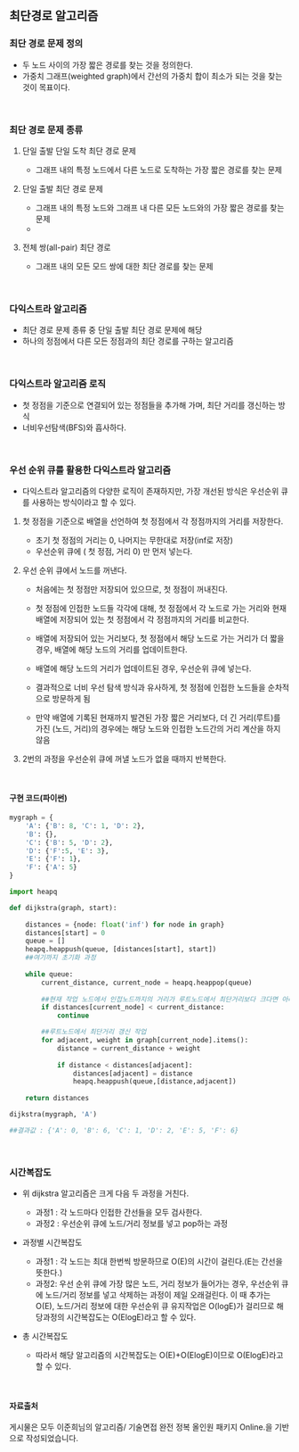 ﻿최단경로 알고리즘
---

### 최단 경로 문제 정의

- 두 노드 사이의 가장 짧은 경로를 찾는 것을 정의한다.
- 가중치 그래프(weighted graph)에서 간선의 가중치 합이 최소가 되는 것을 찾는 것이 목표이다.

<br>


### 최단 경로 문제 종류

1. 단일 출발 단일 도착 최단 경로 문제
	- 그래프 내의 특정 노드에서 다른 노드로 도착하는 가장 짧은 경로를 찾는 문제

2. 단일 출발 최단 경로 문제
	- 그래프 내의 특정 노드와 그래프 내 다른 모든 노드와의 가장 짧은 경로를 찾는 문제
	- 
3. 전체 쌍(all-pair) 최단 경로
	- 그래프 내의 모든 모드 쌍에 대한 최단 경로를 찾는 문제

<br>

### 다익스트라 알고리즘

- 최단 경로 문제 종류 중 단일 출발 최단 경로 문제에 해당
- 하나의 정점에서 다른 모든 정점과의 최단 경로를 구하는 알고리즘

<br>

### 다익스트라 알고리즘 로직

- 첫 정점을 기준으로 연결되어 있는 정점들을 추가해 가며, 최단 거리를 갱신하는 방식
- 너비우선탐색(BFS)와 흡사하다.

<br>

### 우선 순위 큐를 활용한 다익스트라 알고리즘

- 다익스트라 알고리즘의 다양한 로직이 존재하지만, 가장 개선된 방식은 우선순위 큐를 사용하는 방식이라고 할 수 있다.

1. 첫 정점을 기준으로 배열을 선언하여 첫 정점에서 각 정점까지의 거리를 저장한다.
	- 초기 첫 정점의 거리는 0, 나머지는 무한대로 저장(inf로 저장)
	- 우선순위 큐에 ( 첫 정점, 거리 0) 만 먼저 넣는다.

2. 우선 순위 큐에서 노드를 꺼낸다.
	- 처음에는 첫 정점만 저장되어 있으므로, 첫 정점이 꺼내진다.
	- 첫 정점에 인접한 노드들 각각에 대해, 첫 정점에서 각 노드로 가는 거리와 현재 배열에 저장되어 있는 첫 정점에서 각 정점까지의 거리를 비교한다.
	
	- 배열에 저장되어 있는 거리보다, 첫 정점에서 해당 노드로 가는 거리가 더 짧을 경우, 배열에 해당 노드의 거리를 업데이트한다.

	- 배열에 해당 노드의 거리가 업데이트된 경우, 우선순위 큐에 넣는다.
    - 결과적으로 너비 우선 탐색 방식과 유사하게, 첫 정점에 인접한 노드들을 순차적으로 방문하게 됨
    - 만약 배열에 기록된 현재까지 발견된 가장 짧은 거리보다, 더 긴 거리(루트)를 가진 (노드, 거리)의 경우에는 해당 노드와 인접한 노드간의 거리 계산을 하지 않음

3. 2번의 과정을 우선순위 큐에 꺼낼 노드가 없을 때까지 반복한다.

<br>

#### 구현 코드(파이썬)

```python
mygraph = {
    'A': {'B': 8, 'C': 1, 'D': 2},
    'B': {},
    'C': {'B': 5, 'D': 2},
    'D': {'F':5, 'E': 3},
    'E': {'F': 1},
    'F': {'A': 5}
}
```

```python
import heapq

def dijkstra(graph, start):
    
    distances = {node: float('inf') for node in graph}
    distances[start] = 0
    queue = []
    heapq.heappush(queue, [distances[start], start])
    ##여기까지 초기화 과정
    
    while queue:
        current_distance, current_node = heapq.heappop(queue)
       
        ##현재 작업 노드에서 인접노드까지의 거리가 루트노드에서 최단거리보다 크다면 아래의 작업 필요없다
        if distances[current_node] < current_distance:
            continue

        ##루트노드에서 최단거리 갱신 작업
        for adjacent, weight in graph[current_node].items():
            distance = current_distance + weight
                
            if distance < distances[adjacent]:
                distances[adjacent] = distance
                heapq.heappush(queue,[distance,adjacent])
                
    return distances        
```

```python
dijkstra(mygraph, 'A')

##결과값 : {'A': 0, 'B': 6, 'C': 1, 'D': 2, 'E': 5, 'F': 6}
```

<br>

### 시간복잡도

- 위 dijkstra 알고리즘은 크게 다음 두 과정을 거친다.
  - 과정1 : 각 노드마다 인접한 간선들을 모두 검사한다.
  - 과정2 : 우선순위 큐에 노드/거리 정보를 넣고 pop하는 과정

- 과정별 시간복잡도
  - 과정1 : 각 노드는 최대 한번씩 방문하므로 O(E)의 시간이 걸린다.(E는 간선을 뜻한다.)
  - 과정2: 우선 순위 큐에 가장 많은 노드, 거리 정보가 들어가는 경우, 우선순위 큐에 노드/거리 정보를 넣고 삭제하는 과정이 제일 오래걸린다.
이 때 추가는 O(E), 노드/거리 정보에 대한 우선순위 큐 유지작업은 O(logE)가 걸리므로 해당과정의 시간복잡도는 O(ElogE)라고 할 수 있다.

- 총 시간복잡도 
  - 따라서 해당 알고리즘의 시간복잡도는 O(E)+O(ElogE)이므로 
O(ElogE)라고 할 수 있다.

<br>

#### 자료출처

게시물은 모두 이준희님의 알고리즘/ 기술면접 완전 정복 올인원 패키지 Online.을 기반으로 작성되었습니다.
